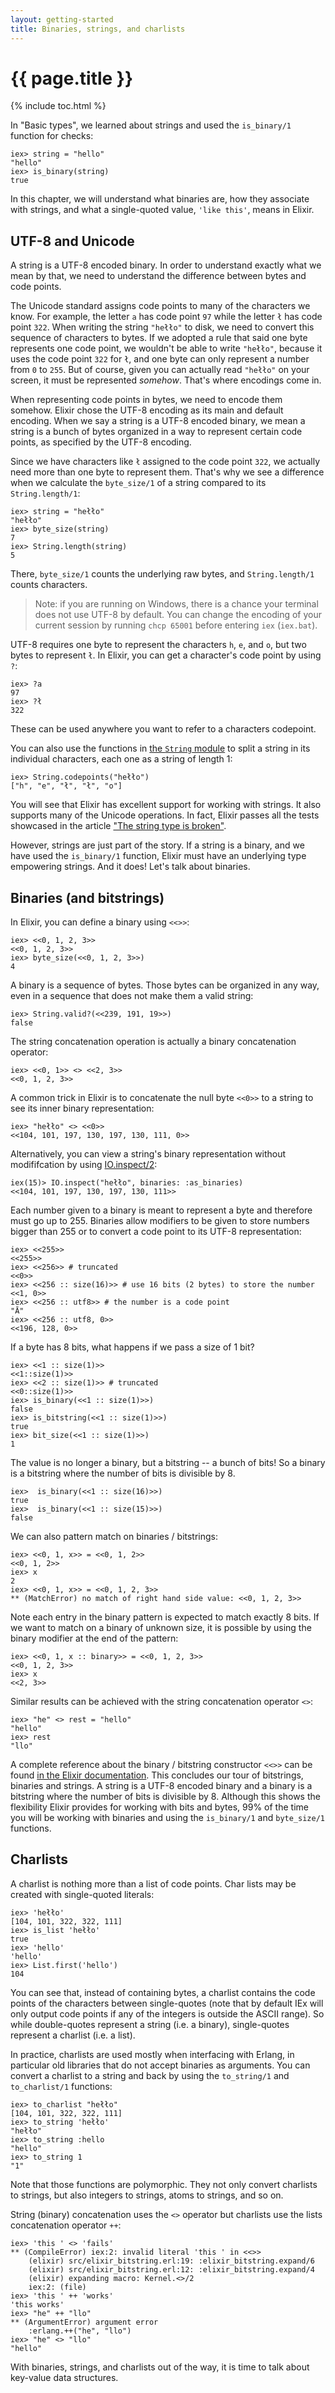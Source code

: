 ```yaml
---
layout: getting-started
title: Binaries, strings, and charlists
---
```


# {{ page.title }}

{% include toc.html %}

In "Basic types", we learned about strings and used the `is_binary/1` function for checks:

```iex
iex> string = "hello"
"hello"
iex> is_binary(string)
true
```

In this chapter, we will understand what binaries are, how they associate with strings, and what a single-quoted value, `'like this'`, means in Elixir.

## UTF-8 and Unicode

A string is a UTF-8 encoded binary. In order to understand exactly what we mean by that, we need to understand the difference between bytes and code points.

The Unicode standard assigns code points to many of the characters we know. For example, the letter `a` has code point `97` while the letter `ł` has code point `322`. When writing the string `"hełło"` to disk, we need to convert this sequence of characters to bytes. If we adopted a rule that said one byte represents one code point, we wouldn't be able to write `"hełło"`, because it uses the code point `322` for `ł`, and one byte can only represent a number from `0` to `255`. But of course, given you can actually read `"hełło"` on your screen, it must be represented *somehow*. That's where encodings come in.

When representing code points in bytes, we need to encode them somehow. Elixir chose the UTF-8 encoding as its main and default encoding. When we say a string is a UTF-8 encoded binary, we mean a string is a bunch of bytes organized in a way to represent certain code points, as specified by the UTF-8 encoding.

Since we have characters like `ł` assigned to the code point `322`, we actually need more than one byte to represent them. That's why we see a difference when we calculate the `byte_size/1` of a string compared to its `String.length/1`:

```iex
iex> string = "hełło"
"hełło"
iex> byte_size(string)
7
iex> String.length(string)
5
```

There, `byte_size/1` counts the underlying raw bytes, and `String.length/1` counts characters.

> Note: if you are running on Windows, there is a chance your terminal does not use UTF-8 by default. You can change the encoding of your current session by running `chcp 65001` before entering `iex` (`iex.bat`).

UTF-8 requires one byte to represent the characters `h`, `e`, and `o`, but two bytes to represent `ł`. In Elixir, you can get a character's code point by using `?`:

```iex
iex> ?a
97
iex> ?ł
322
```

These can be used anywhere you want to refer to a characters codepoint.

You can also use the functions in [the `String` module](https://hexdocs.pm/elixir/String.html) to split a string in its individual characters, each one as a string of length 1:

```iex
iex> String.codepoints("hełło")
["h", "e", "ł", "ł", "o"]
```

You will see that Elixir has excellent support for working with strings. It also supports many of the Unicode operations. In fact, Elixir passes all the tests showcased in the article ["The string type is broken"](http://mortoray.com/2013/11/27/the-string-type-is-broken/).

However, strings are just part of the story. If a string is a binary, and we have used the `is_binary/1` function, Elixir must have an underlying type empowering strings. And it does! Let's talk about binaries.

## Binaries (and bitstrings)

In Elixir, you can define a binary using `<<>>`:

```iex
iex> <<0, 1, 2, 3>>
<<0, 1, 2, 3>>
iex> byte_size(<<0, 1, 2, 3>>)
4
```

A binary is a sequence of bytes. Those bytes can be organized in any way, even in a sequence that does not make them a valid string:

```iex
iex> String.valid?(<<239, 191, 19>>)
false
```

The string concatenation operation is actually a binary concatenation operator:

```iex
iex> <<0, 1>> <> <<2, 3>>
<<0, 1, 2, 3>>
```

A common trick in Elixir is to concatenate the null byte `<<0>>` to a string to see its inner binary representation:

```iex
iex> "hełło" <> <<0>>
<<104, 101, 197, 130, 197, 130, 111, 0>>
```

Alternatively, you can view a string's binary representation without modififcation by using [IO.inspect/2](https://hexdocs.pm/elixir/IO.html#inspect/2):

```iex
iex(15)> IO.inspect("hełło", binaries: :as_binaries)
<<104, 101, 197, 130, 197, 130, 111>>
```

Each number given to a binary is meant to represent a byte and therefore must go up to 255. Binaries allow modifiers to be given to store numbers bigger than 255 or to convert a code point to its UTF-8 representation:

```iex
iex> <<255>>
<<255>>
iex> <<256>> # truncated
<<0>>
iex> <<256 :: size(16)>> # use 16 bits (2 bytes) to store the number
<<1, 0>>
iex> <<256 :: utf8>> # the number is a code point
"Ā"
iex> <<256 :: utf8, 0>>
<<196, 128, 0>>
```

If a byte has 8 bits, what happens if we pass a size of 1 bit?

```iex
iex> <<1 :: size(1)>>
<<1::size(1)>>
iex> <<2 :: size(1)>> # truncated
<<0::size(1)>>
iex> is_binary(<<1 :: size(1)>>)
false
iex> is_bitstring(<<1 :: size(1)>>)
true
iex> bit_size(<<1 :: size(1)>>)
1
```

The value is no longer a binary, but a bitstring -- a bunch of bits! So a binary is a bitstring where the number of bits is divisible by 8.

```iex
iex>  is_binary(<<1 :: size(16)>>)
true
iex>  is_binary(<<1 :: size(15)>>)
false
```

We can also pattern match on binaries / bitstrings:

```iex
iex> <<0, 1, x>> = <<0, 1, 2>>
<<0, 1, 2>>
iex> x
2
iex> <<0, 1, x>> = <<0, 1, 2, 3>>
** (MatchError) no match of right hand side value: <<0, 1, 2, 3>>
```

Note each entry in the binary pattern is expected to match exactly 8 bits. If we want to match on a binary of unknown size, it is possible by using the binary modifier at the end of the pattern:

```iex
iex> <<0, 1, x :: binary>> = <<0, 1, 2, 3>>
<<0, 1, 2, 3>>
iex> x
<<2, 3>>
```

Similar results can be achieved with the string concatenation operator `<>`:

```iex
iex> "he" <> rest = "hello"
"hello"
iex> rest
"llo"
```

A complete reference about the binary / bitstring constructor `<<>>` can be found [in the Elixir documentation](https://hexdocs.pm/elixir/Kernel.SpecialForms.html#%3C%3C%3E%3E/1). This concludes our tour of bitstrings, binaries and strings. A string is a UTF-8 encoded binary and a binary is a bitstring where the number of bits is divisible by 8. Although this shows the flexibility Elixir provides for working with bits and bytes, 99% of the time you will be working with binaries and using the `is_binary/1` and `byte_size/1` functions.

## Charlists

A charlist is nothing more than a list of code points. Char lists may be created with single-quoted literals:

```iex
iex> 'hełło'
[104, 101, 322, 322, 111]
iex> is_list 'hełło'
true
iex> 'hello'
'hello'
iex> List.first('hello')
104
```

You can see that, instead of containing bytes, a charlist contains the code points of the characters between single-quotes (note that by default IEx will only output code points if any of the integers is outside the ASCII range). So while double-quotes represent a string (i.e. a binary), single-quotes represent a charlist (i.e. a list).

In practice, charlists are used mostly when interfacing with Erlang, in particular old libraries that do not accept binaries as arguments. You can convert a charlist to a string and back by using the `to_string/1` and `to_charlist/1` functions:

```iex
iex> to_charlist "hełło"
[104, 101, 322, 322, 111]
iex> to_string 'hełło'
"hełło"
iex> to_string :hello
"hello"
iex> to_string 1
"1"
```

Note that those functions are polymorphic. They not only convert charlists to strings, but also integers to strings, atoms to strings, and so on.

String (binary) concatenation uses the `<>` operator but charlists use the lists concatenation operator `++`:

```iex
iex> 'this ' <> 'fails'
** (CompileError) iex:2: invalid literal 'this ' in <<>>
    (elixir) src/elixir_bitstring.erl:19: :elixir_bitstring.expand/6
    (elixir) src/elixir_bitstring.erl:12: :elixir_bitstring.expand/4
    (elixir) expanding macro: Kernel.<>/2
    iex:2: (file)
iex> 'this ' ++ 'works'
'this works'
iex> "he" ++ "llo"
** (ArgumentError) argument error
    :erlang.++("he", "llo")
iex> "he" <> "llo"
"hello"
```

With binaries, strings, and charlists out of the way, it is time to talk about key-value data structures.
